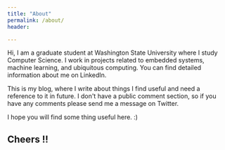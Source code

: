```yaml
---
title: "About"
permalink: /about/
header: 

---
```


Hi, I am a graduate student at Washington State University where I study Computer Science. I work in projects related 
to embedded systems, machine learning, and ubiquitous computing. You can find detailed information about me on 
LinkedIn. 

This is my blog, where I write about things I find useful and need a reference to it in future. I don't have a public 
comment section, so if you have any comments please send me a message on Twitter. 

I hope you will find some thing useful here. :)

## Cheers !!
